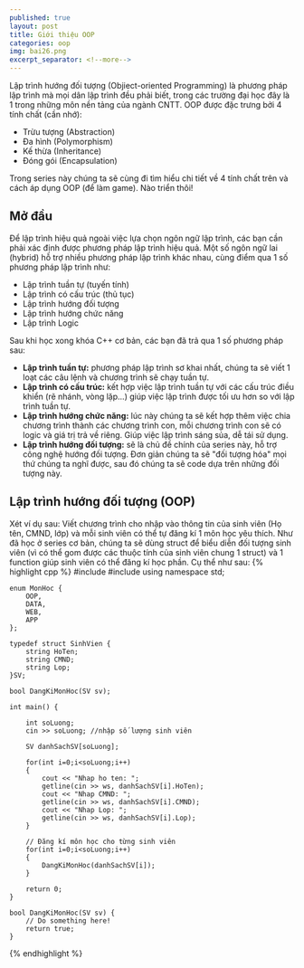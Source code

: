 ```yaml
---
published: true
layout: post
title: Giới thiệu OOP
categories: oop
img: bai26.png
excerpt_separator: <!--more-->
---
```

Lập trình hướng đối tượng (Objiect-oriented Programming) là phương pháp lập trình mà mọi dân lập trình đều phải biết, trong các trường đại học đây là 1 trong những môn nền tảng của ngành CNTT. OOP được đặc trưng bởi 4 tính chất (cần nhớ):
- Trừu tượng (Abstraction)
- Đa hình (Polymorphism)
- Kế thừa (Inheritance)
- Đóng gói (Encapsulation)

Trong series này chúng ta sẽ cùng đi tìm hiểu chi tiết về 4 tính chất trên và cách áp dụng OOP (để làm game). Nào triển thôi!
## Mở đầu
Để lập trình hiệu quả ngoài việc lựa chọn ngôn ngữ lập trình, các bạn cần phải xác định được phương pháp lập trình hiệu quả. Một số ngôn ngữ lai (hybrid) hỗ trợ nhiều phương pháp lập trình khác nhau, cùng điểm qua 1 số phương pháp lập trình như:
- Lập trình tuần tự (tuyến tính)
- Lập trình có cấu trúc (thủ tục)
- Lập trình hướng đối tượng
- Lập trình hướng chức năng
- Lập trình Logic

Sau khi học xong khóa C++ cơ bản, các bạn đã trả qua 1 số phương pháp sau:
- **Lập trình tuần tự:** phương pháp lập trình sơ khai nhất, chúng ta sẽ viết 1 loạt các câu lệnh và chương trình sẽ chạy tuần tự.
- **Lập trình có cấu trúc:** kết hợp việc lập trình tuần tự với các cấu trúc điều khiển (rẽ nhánh, vòng lặp...) giúp việc lập trình được tối ưu hơn so với lập trình tuần tự.
- **Lập trình hướng chức năng:** lúc này chúng ta sẽ kết hợp thêm việc chia chương trình thành các chương trình con, mỗi chương trình con sẽ có logic và giá trị trả về riêng. Giúp việc lập trình sáng sủa, dễ tái sử dụng.
- **Lập trình hướng đối tượng:** sẽ là chủ đề chính của series này, hỗ trợ công nghệ hướng đối tượng. Đơn giản chúng ta sẽ "đối tượng hóa" mọi thứ chúng ta nghĩ được, sau đó chúng ta sẽ code dựa trên những đối tượng này.

## Lập trình hướng đối tượng (OOP)
Xét ví dụ sau: Viết chương trình cho nhập vào thông tin của sinh viên (Họ tên, CMND, lớp) và mỗi sinh viên có thể tự đăng kí 1 môn học yêu thích.
Như đã học ở series cơ bản, chúng ta sẽ dùng struct để biểu diễn đối tượng sinh viên (vì có thể gom được các thuộc tính của sinh viên chung 1 struct) và 1 function giúp sinh viên có thể đăng kí học phần. Cụ thể như sau:
{% highlight cpp %}
    #include <iostream>
    #include <string>
    using namespace std;
     
    enum MonHoc {
    	OOP,
    	DATA,
    	WEB,
    	APP
    };
     
    typedef struct SinhVien {
    	string HoTen;
    	string CMND;
    	string Lop;
    }SV;
     
    bool DangKiMonHoc(SV sv);
     
    int main() {
     
    	int soLuong;
    	cin >> soLuong; //nhập số lượng sinh viên
     
    	SV danhSachSV[soLuong];
     
    	for(int i=0;i<soLuong;i++)
    	{
    		cout << "Nhap ho ten: ";
    		getline(cin >> ws, danhSachSV[i].HoTen);
    		cout << "Nhap CMND: ";
    		getline(cin >> ws, danhSachSV[i].CMND);
    		cout << "Nhap Lop: ";
    		getline(cin >> ws, danhSachSV[i].Lop);
    	}
     
    	// Đăng kí môn học cho từng sinh viên
    	for(int i=0;i<soLuong;i++)
    	{
    		DangKiMonHoc(danhSachSV[i]);
    	}
     
    	return 0;
    }
     
    bool DangKiMonHoc(SV sv) {
    	// Do something here!
    	return true;
    }
{% endhighlight %}